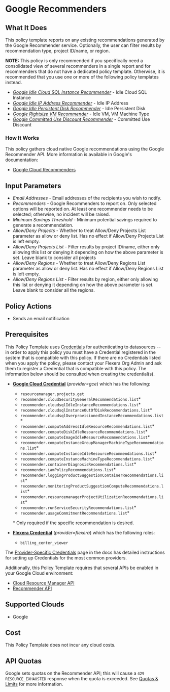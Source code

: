 # Google Recommenders

## What It Does

This policy template reports on any existing recommendations generated by the Google Recommender service. Optionally, the user can filter results by recommendation type, project ID/name, or region.

**NOTE:** This policy is only recommended if you specifically need a consolidated view of several recommenders in a single report and for recommenders that do not have a dedicated policy template. Otherwise, it is recommended that you use one or more of the following policy templates instead.

- *[Google Idle Cloud SQL Instance Recommender](https://github.com/flexera-public/policy_templates/tree/master/cost/google/cloud_sql_idle_instance_recommendations)* - Idle Cloud SQL Instance
- *[Google Idle IP Address Recommender](https://github.com/flexera-public/policy_templates/tree/master/cost/google/idle_ip_address_recommendations)* - Idle IP Address
- *[Google Idle Persistent Disk Recommender](https://github.com/flexera-public/policy_templates/tree/master/cost/google/idle_persistent_disk_recommendations)* - Idle Persistent Disk
- *[Google Rightsize VM Recommender](https://github.com/flexera-public/policy_templates/tree/master/cost/google/rightsize_vm_recommendations)* - Idle VM, VM Machine Type
- *[Google Committed Use Discount Recommender](https://github.com/flexera-public/policy_templates/tree/master/cost/google/cud_recommendations)* - Committed Use Discount

### How It Works

This policy gathers cloud native Google recommendations using the Google Recommender API. More information is available in Google's documentation:

- [Google Cloud Recommenders](https://cloud.google.com/recommender/docs/recommenders)

## Input Parameters

- *Email Addresses* - Email addresses of the recipients you wish to notify.
- *Recommenders* - Google Recommenders to report on. Only selected options will be reported on. At least one recommender needs to be selected; otherwise, no incident will be raised.
- *Minimum Savings Threshold* - Minimum potential savings required to generate a recommendation.
- *Allow/Deny Projects* - Whether to treat Allow/Deny Projects List parameter as allow or deny list. Has no effect if Allow/Deny Projects List is left empty.
- *Allow/Deny Projects List* - Filter results by project ID/name, either only allowing this list or denying it depending on how the above parameter is set. Leave blank to consider all projects
- *Allow/Deny Regions* - Whether to treat Allow/Deny Regions List parameter as allow or deny list. Has no effect if Allow/Deny Regions List is left empty.
- *Allow/Deny Regions List* - Filter results by region, either only allowing this list or denying it depending on how the above parameter is set. Leave blank to consider all the regions.

## Policy Actions

- Sends an email notification

## Prerequisites

This Policy Template uses [Credentials](https://docs.flexera.com/flexera/EN/Automation/ManagingCredentialsExternal.htm) for authenticating to datasources -- in order to apply this policy you must have a Credential registered in the system that is compatible with this policy. If there are no Credentials listed when you apply the policy, please contact your Flexera Org Admin and ask them to register a Credential that is compatible with this policy. The information below should be consulted when creating the credential(s).

- [**Google Cloud Credential**](https://docs.flexera.com/flexera/EN/Automation/ProviderCredentials.htm#automationadmin_4083446696_1121577) (*provider=gce*) which has the following:
  - `resourcemanager.projects.get`
  - `recommender.cloudSecurityGeneralRecommendations.list`*
  - `recommender.cloudsqlIdleInstanceRecommendations.list`*
  - `recommender.cloudsqlInstanceOutOfDiskRecommendations.list`*
  - `recommender.cloudsqlOverprovisionedInstanceRecommendations.list`*
  - `recommender.computeAddressIdleResourceRecommendations.list`*
  - `recommender.computeDiskIdleResourceRecommendations.list`*
  - `recommender.computeImageIdleResourceRecommendations.list`*
  - `recommender.computeInstanceGroupManagerMachineTypeRecommendations.list`*
  - `recommender.computeInstanceIdleResourceRecommendations.list`*
  - `recommender.computeInstanceMachineTypeRecommendations.list`*
  - `recommender.containerDiagnosisRecommendations.list`*
  - `recommender.iamPolicyRecommendations.list`*
  - `recommender.loggingProductSuggestionContainerRecommendations.list`*
  - `recommender.monitoringProductSuggestionComputeRecommendations.list`*
  - `recommender.resourcemanagerProjectUtilizationRecommendations.list`*
  - `recommender.runServiceSecurityRecommendations.list`*
  - `recommender.usageCommitmentRecommendations.list`*

  \* Only required if the specific recommendation is desired.

- [**Flexera Credential**](https://docs.flexera.com/flexera/EN/Automation/ProviderCredentials.htm) (*provider=flexera*) which has the following roles:
  - `billing_center_viewer`

The [Provider-Specific Credentials](https://docs.flexera.com/flexera/EN/Automation/ProviderCredentials.htm) page in the docs has detailed instructions for setting up Credentials for the most common providers.

Additionally, this Policy Template requires that several APIs be enabled in your Google Cloud environment:

- [Cloud Resource Manager API](https://console.cloud.google.com/flows/enableapi?apiid=cloudresourcemanager.googleapis.com)
- [Recommender API](https://console.cloud.google.com/flows/enableapi?apiid=recommender.googleapis.com)

## Supported Clouds

- Google

## Cost

This Policy Template does not incur any cloud costs.

## API Quotas

Google sets quotas on the Recommender API; this will cause a `429 RESOURCE_EXHAUSTED` response when the quota is exceeded. See [Quotas & Limits](https://cloud.google.com/recommender/quotas) for more information.
